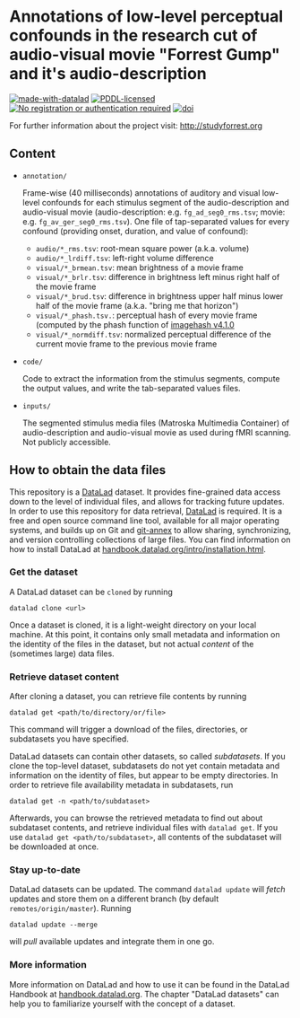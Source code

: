 # Annotations of low-level perceptual confounds in the research cut of audio-visual movie "Forrest Gump" and it's audio-description

[![made-with-datalad](https://www.datalad.org/badges/made_with.svg)](https://datalad.org)
[![PDDL-licensed](https://img.shields.io/badge/license-PDDL-blue.svg)](http://opendatacommons.org/licenses/pddl/summary)
[![No registration or authentication required](https://img.shields.io/badge/data_access-unrestricted-green.svg)]()
[![doi](https://img.shields.io/badge/doi-missing-lightgrey.svg)](http://dx.doi.org/)

For further information about the project visit: http://studyforrest.org

## Content

- ``annotation/``

  Frame-wise (40 milliseconds) annotations of auditory and visual low-level confounds for each stimulus segment of the audio-description
  and audio-visual movie (audio-description: e.g. `fg_ad_seg0_rms.tsv`; movie: e.g. `fg_av_ger_seg0_rms.tsv`).
  One file of tap-separated values for every confound (providing onset, duration, and value of confound):
    * `audio/*_rms.tsv`: root-mean square power (a.k.a. volume)
    * `audio/*_lrdiff.tsv`: left-right volume difference
    * `visual/*_brmean.tsv`: mean brightness of a movie frame
    * `visual/*_brlr.tsv`: difference in brightness left minus right half of the movie frame
    * `visual/*_brud.tsv`: difference in brightness upper half minus lower half of the movie frame (a.k.a. "bring me that horizon")
    * `visual/*_phash.tsv.`: perceptual hash of every movie frame (computed by the phash function of [imagehash v4.1.0](https://pypi.org/project/ImageHash/)
    * `visual/*_normdiff.tsv`: normalized perceptual difference of the current movie frame to the previous movie frame
  

- ``code/``

  Code to extract the information from the stimulus segments, compute the output values, and write the tab-separated values files.

- ``inputs/``

  The segmented stimulus media files (Matroska Multimedia Container) of audio-description and audio-visual movie as used during fMRI scanning. Not publicly accessible.

## How to obtain the data files

This repository is a [DataLad](https://www.datalad.org/) dataset. It provides
fine-grained data access down to the level of individual files, and allows for
tracking future updates. In order to use this repository for data retrieval,
[DataLad](https://www.datalad.org/) is required. It is a free and
open source command line tool, available for all major operating
systems, and builds up on Git and [git-annex](https://git-annex.branchable.com/)
to allow sharing, synchronizing, and version controlling collections of
large files. You can find information on how to install DataLad at
[handbook.datalad.org/intro/installation.html](http://handbook.datalad.org/intro/installation.html).

### Get the dataset

A DataLad dataset can be `cloned` by running

```
datalad clone <url>
```

Once a dataset is cloned, it is a light-weight directory on your local machine.
At this point, it contains only small metadata and information on the
identity of the files in the dataset, but not actual *content* of the
(sometimes large) data files.

### Retrieve dataset content

After cloning a dataset, you can retrieve file contents by running

```
datalad get <path/to/directory/or/file>
```

This command will trigger a download of the files, directories, or
subdatasets you have specified.

DataLad datasets can contain other datasets, so called *subdatasets*.
If you clone the top-level dataset, subdatasets do not yet contain
metadata and information on the identity of files, but appear to be
empty directories. In order to retrieve file availability metadata in
subdatasets, run

```
datalad get -n <path/to/subdataset>
```

Afterwards, you can browse the retrieved metadata to find out about
subdataset contents, and retrieve individual files with `datalad get`.
If you use `datalad get <path/to/subdataset>`, all contents of the
subdataset will be downloaded at once.

### Stay up-to-date

DataLad datasets can be updated. The command `datalad update` will
*fetch* updates and store them on a different branch (by default
`remotes/origin/master`). Running

```
datalad update --merge
```

will *pull* available updates and integrate them in one go.

### More information

More information on DataLad and how to use it can be found in the DataLad Handbook at
[handbook.datalad.org](http://handbook.datalad.org/en/latest/index.html). The chapter
"DataLad datasets" can help you to familiarize yourself with the concept of a dataset.
